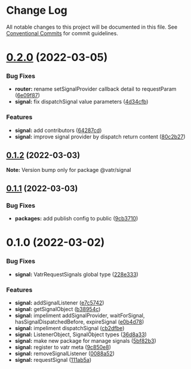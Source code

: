 # Change Log

All notable changes to this project will be documented in this file.
See [Conventional Commits](https://conventionalcommits.org) for commit guidelines.

# [0.2.0](https://github.com/AliMD/vatr/compare/v0.1.2...v0.2.0) (2022-03-05)


### Bug Fixes

* **router:** rename setSignalProvider callback detail to requestParam ([6e09f87](https://github.com/AliMD/vatr/commit/6e09f8772d320625fb4c15ccaa0abcfa2932f992))
* **signal:** fix dispatchSignal value parameters ([4d34cfb](https://github.com/AliMD/vatr/commit/4d34cfbb5281d5ce4a4f06ddaaf72218dde80cdd))


### Features

* **signal:** add contributors ([64287cd](https://github.com/AliMD/vatr/commit/64287cd8cea95665a6ed298177df60dadda7642b))
* **signal:** improve signal provider by dispatch return content ([80c2b27](https://github.com/AliMD/vatr/commit/80c2b275bcc0521327400c5902f512c778f5eb3f))





## [0.1.2](https://github.com/AliMD/vatr/compare/v0.1.1...v0.1.2) (2022-03-03)

**Note:** Version bump only for package @vatr/signal





## [0.1.1](https://github.com/AliMD/vatr/compare/v0.1.0...v0.1.1) (2022-03-03)

### Bug Fixes

* **packages:** add publish config to public ([9cb3710](https://github.com/AliMD/vatr/commit/9cb37106b5a35d24d5195ff54232e5769ccc034e))

# 0.1.0 (2022-03-02)

### Bug Fixes

* **signal:** VatrRequestSignals global type ([228e333](https://github.com/AliMD/vatr/commit/228e3333326b23df51e7834872daf1349826bf09))

### Features

* **signal:** addSignalListener ([e7c5742](https://github.com/AliMD/vatr/commit/e7c57427ef11e2624eb9a52a166720b1a3c5f66a))
* **signal:** getSignalObject ([b38954c](https://github.com/AliMD/vatr/commit/b38954cf4ae1c24eaaa79ecf513995a4678814ee))
* **signal:** impeliment addSignalProvider, waitForSignal, hasSignalDispatchedBefore, expireSignal ([e0b4d78](https://github.com/AliMD/vatr/commit/e0b4d7831764d4454591f5105c5512e1657a63e5))
* **signal:** impeliment dispatchSignal ([cb2dfbe](https://github.com/AliMD/vatr/commit/cb2dfbe23ea751cba93cb1f6516cd2bfa2ecb18e))
* **signal:** ListenerObject, SignalObject types ([36d8a33](https://github.com/AliMD/vatr/commit/36d8a336760bba3808cfd26a28e4d24a31c95f8f))
* **signal:** make new package for manage signals ([5bf82b3](https://github.com/AliMD/vatr/commit/5bf82b3f05abc89102634e9b864d81b5b5af527e))
* **signal:** register to vatr meta ([9c850e8](https://github.com/AliMD/vatr/commit/9c850e8df787aa44d289929dc65439e921982dce))
* **signal:** removeSignalListener ([0088a52](https://github.com/AliMD/vatr/commit/0088a5269ccce8b50a50e444695c81654fda70ff))
* **signal:** requestSignal ([111ab5a](https://github.com/AliMD/vatr/commit/111ab5a1436bc380f5121ef8c130da7010258d90))
